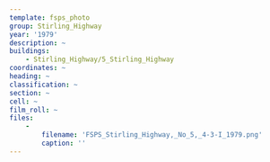 ```yaml
---
template: fsps_photo
group: Stirling_Highway
year: '1979'
description: ~
buildings:
    - Stirling_Highway/5_Stirling_Highway
coordinates: ~
heading: ~
classification: ~
section: ~
cell: ~
film_roll: ~
files:
    -
        filename: 'FSPS_Stirling_Highway,_No_5,_4-3-I_1979.png'
        caption: ''
---
```

